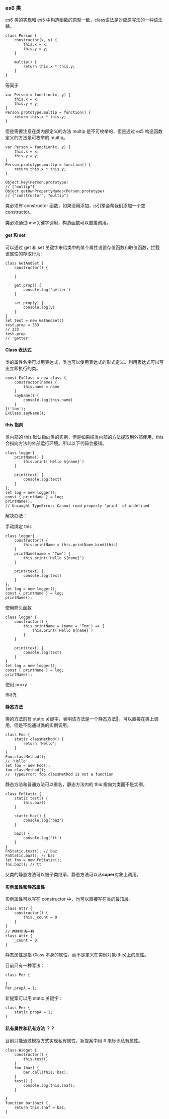 ### es6 类

es6 类的实现和 es5 中构造函数的原型一致，class语法是对应原写法的一种语法糖。

```
class Person {
    constructor(x, y) {
        this.x = x;
        this.y = y;
    }

    multip() {
        return this.x * this.y;
    }
}
```
等同于
```
var Person = function(x, y) {
    this.x = x;
    this.y = y;
}
Person.prototype.multip = function() {
    return this.x * this.y;
}
```
但是需要注意在类内部定义的方法 multip 是不可枚举的，但是通过 es5 构造函数定义的方法是可枚举的 multip。
```
var Person = function(x, y) {
    this.x = x;
    this.y = y;
}
Person.prototype.multip = function() {
    return this.x * this.y;
}

Object.key(Person.prototype)
// ["multip"]
Object.getOwnPropertyNames(Person.prototype)
// ["constructor", "multip"]
```
类必须有 constructor 函数，如果没用添加，js引擎会帮我们添加一个空 constructor。

类必须通过new关键字调用，构造函数可以直接调用。

#### get 和 set
可以通过 get 和 set 关键字来给类中的某个属性设置存值函数和取值函数，拦截该属性的存取行为:
```
class GetAndSet {
    constructor() {

    }

    get prop() {
        console.log('getter')
    }

    set prop(y) {
        console.log(y)
    }
}
let test = new GetAndSet()
test.prop = 333
// 333
test.prop
// 'getter'
```
#### Class 表达式

类的属性名字可以用表达式，类也可以使用表达式的形式定义。利用表达式可以写出立即执行的类。
```
const ExClass = new class {
    constructor(name) {
        this.name = name
    }
    sayName() {
        console.log(this.name) 
    }
}('tom');
ExClass.sayName();
```

#### this 指向
类内部的 this 默认指向类的实例，但是如果把类内部的方法提取到外部使用，this 会指向方法的外部运行环境。所以以下代码会报错。
```
class logger{
    printName() {
        this.print(`Hello ${name}`)
    }

    print(text) {
        console.log(text)
    }
};
let log = new logger();
const { printName } = log;
printName();
// Uncaught TypeError: Cannot read property 'print' of undefined
```
解决办法：

手动绑定 this
```
class logger{
    constructor() {
        this.printName = this.printName.bind(this)
    }
    printName(name = 'Tom') {
        this.print(`Hello ${name}`)
    }

    print(text) {
        console.log(text)
    }
};
let log = new logger();
const { printName } = log;
printName();
```
使用箭头函数
```
class logger {
    constructor() {
        this.printName = (name = 'Tom') => {
            this.print(`Hello ${name}`)
        }
    }

    print(text) {
        console.log(text)
    }
}
let log = new logger();
const { printName } = log;
printName();
```
使用 proxy

```
待补充
```
#### 静态方法
类的方法前有 static 关键字，表明该方法是一个静态方法，可以直接在类上调用，但是不能通过类的实例调用。
```
class Foo {
    static classMethod() {
        return 'Hello';
    }
}
Foo.classMethod();
// 'Hello'
let foo = new Foo();
foo.classMethod();
//  TypeError: foo.classMethod is not a function
```
静态方法和普通方法可以重名，静态方法内的 this 指向为类而不是实例。
```
class FnStatic {
    static test() {
        this.baz()
    }

    static baz() {
        console.log('baz')
    }

    baz() {
        console.log('tt')
    }
}
FnStatic.test(); // baz
FnStatic.baz(); // baz
let fns = new FnStatic();
fns.baz(); // tt
```
父类的静态方法可以被子类继承，静态方法可以从**super**对象上调用。

#### 实例属性和静态属性

实例属性可以写在 constructor 中，也可以直接写在类的最顶层。
```
class Attr {
    constructor() {
        this._count = 0
    }
}
// 两种写法一样
class Attr {
    _count = 0;
}
```
静态属性是指 Class 本身的属性，而不是定义在实例对象(this)上的属性。

目前只有一种写法：
```
class Per {

}
Per.propA = 1;
```
新提案可以用 static 关键字：
```
class Per {
    static propA = 1;
}
```

#### 私有属性和私有方法 ？？

目前只能通过模拟方式实现私有属性，新提案中用 # 来标识私有属性。
```
class Widget {
    constructor() {
        this.test()
    }
    foo (baz) {
        bar.call(this, baz);
    }
    test() {
        console.log(this.snaf);
    }
    
}
function bar(baz) {
    return this.snaf = baz;
}

```
